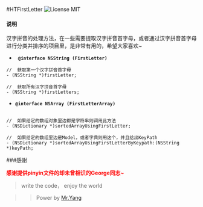 #HTFirstLetter 
![License MIT](https://go-shields.herokuapp.com/license-MIT-blue.png)



#### 说明

汉字拼音的处理方法，在一些需要提取汉字拼音首字母，或者通过汉字拼音首字母进行分类并排序的项目里，是非常有用的，希望大家喜欢~


- **` @interface NSString (FirstLetter)`**

```
//  获取第一个汉字拼音首字母
- (NSString *)firstLetter;

//  获取所有汉字拼音首字母
- (NSString *)firstLetters;

```

- **`@interface NSArray (FirstLetterArray)`**

```

//	如果给定的数组对象里边都是字符串则调用此方法
- (NSDictionary *)sortedArrayUsingFirstLetter;

//	如果给定的数组里边是Model，或者字典则用这个，并且给出KeyPath
- (NSDictionary *)sortedArrayUsingFirstLetterByKeypath:(NSString *)keyPath;

```

###感谢

**<font color=red>感谢提供pinyin文件的却未曾相识的George同志~ </font>**

>  write the code， enjoy the world


>> Power by [Mr.Yang][1]

[1]: http:www.github.com/youran1024 "Hello, boy"